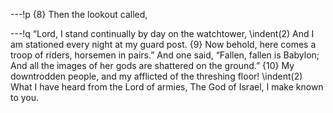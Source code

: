 ---!p
{8} Then the lookout called,

---!q
“Lord, I stand continually by day on the watchtower,
\indent(2) And I am stationed every night at my guard post.
{9} Now behold, here comes a troop of riders, horsemen in pairs.”
And one said, “Fallen, fallen is Babylon;
And all the images of her gods are shattered on the ground.”
{10} My downtrodden people, and my afflicted of the threshing floor!
\indent(2) What I have heard from the Lord of armies,
The God of Israel, I make known to you.